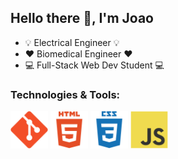 ## Hello there 👋,  I'm Joao

* :bulb: Electrical Engineer :bulb:
* :hearts: Biomedical Engineer :hearts:
* :computer: Full-Stack Web Dev Student :computer:

### Technologies & Tools:
<img src="img/git.svg" width="60"/> <img src="img/html.svg" width="60"/> <img src="img/css.svg" width="60"/> <img src="img/javascript.svg" width="60"/>






<!--
**joao-gui-marcos/joao-gui-marcos** is a ✨ _special_ ✨ repository because its `README.md` (this file) appears on your GitHub profile.

Here are some ideas to get you started:

- 🔭 I’m currently working on ...
- 🌱 I’m currently learning ...
- 👯 I’m looking to collaborate on ...
- 🤔 I’m looking for help with ...
- 💬 Ask me about ...
- 📫 How to reach me: ...
- 😄 Pronouns: ...
- ⚡ Fun fact: ...
-->
